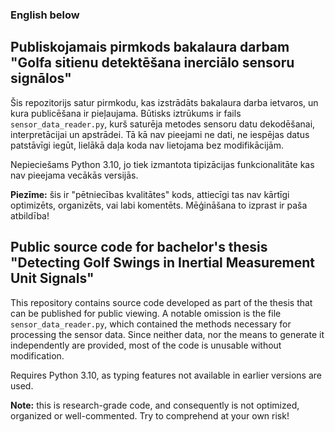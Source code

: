### English below

## Publiskojamais pirmkods bakalaura darbam "Golfa sitienu detektēšana inerciālo sensoru signālos"

Šis repozitorijs satur pirmkodu, kas izstrādāts bakalaura darba ietvaros, un kura publicēšana ir pieļaujama. Būtisks iztrūkums ir fails `sensor_data_reader.py`, kurš saturēja metodes sensoru datu dekodēšanai, interpretācijai un apstrādei. Tā kā nav pieejami ne dati, ne iespējas datus patstāvīgi iegūt, lielākā daļa koda nav lietojama bez modifikācijām.

Nepieciešams Python 3.10, jo tiek izmantota tipizācijas funkcionalitāte kas nav pieejama vecākās versijās.

**Piezīme:** šis ir "pētniecības kvalitātes" kods, attiecīgi tas nav kārtīgi optimizēts, organizēts, vai labi komentēts. Mēģināšana to izprast ir paša atbildība!

## Public source code for bachelor's thesis "Detecting Golf Swings in Inertial Measurement Unit Signals"

This repository contains source code developed as part of the thesis that can be published for public viewing. A notable omission is the file `sensor_data_reader.py`, which contained the methods necessary for processing the sensor data. Since neither data, nor the means to generate it independently are provided, most of the code is unusable without modification.

Requires Python 3.10, as typing features not available in earlier versions are used.

**Note:** this is research-grade code, and consequently is not optimized, organized or well-commented. Try to comprehend at your own risk!
